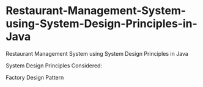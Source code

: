 # Restaurant-Management-System-using-System-Design-Principles-in-Java

Restaurant Management System using System Design Principles in Java

System Design Principles Considered:

Factory Design Pattern

